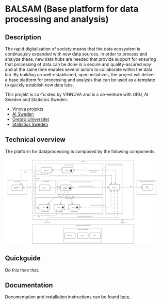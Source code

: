 # BALSAM (Base platform for data processing and analysis)

## Description

The rapid digitalisation of society means that the data ecosystem is continuously expanded with new data sources. In order to process and analyze these, new data hubs are needed that provide support for ensuring that processing of data can be done in a secure and quality-assured way and at the same time enables several actors to collaborate within the data lab. By building on well-established, open initiatives, the project will deliver a base platform for processing and analysis that can be used as a template to quickly establish new data labs.

This projekt is co-funded by VINNOVA and is a co-venture with ORU, AI Sweden and Statistics Sweden.

- [Vinova projekts](https://www.vinnova.se/p/basplattform-for-databearbetning-och-analys/)
- [AI Sweden](https://www.ai.se/en)
- [Örebro Universitet](https://www.oru.se/)
- [Statistics Sweden](https://www.scb.se)

## Technical overview

The platform for dataprocessing is composed by the folowing components.

![Architectural overview](./docs/assets/architectural-overview.jpg)

## Quickguide

Do this then that.

## Documentation

Documentation and installation instructions can be found [here](docs/readme.md).
